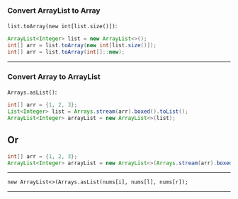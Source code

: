 ### Convert ArrayList to Array

`list.toArray(new int[list.size()])`:
```java
ArrayList<Integer> list = new ArrayList<>();
int[] arr = list.toArray(new int[list.size()]);
int[] arr = list.toArray(int[]::new); 
```
___________________________________________________________________________
### Convert Array to ArrayList

`Arrays.asList()`:
```java
int[] arr = {1, 2, 3};
List<Integer> list = Arrays.stream(arr).boxed().toList();
ArrayList<Integer> arrayList = new ArrayList<>(list);
```
## Or
```java
int[] arr = {1, 2, 3};
ArrayList<Integer> arrayList = new ArrayList<>(Arrays.stream(arr).boxed().toList());
```
___

`new ArrayList<>(Arrays.asList(nums[i], nums[l], nums[r]);`
___________________________________________________________________________
